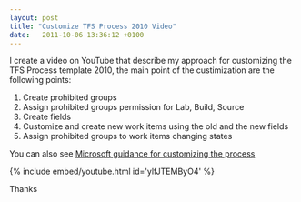 ```yaml
---
layout: post
title: "Customize TFS Process 2010 Video"
date:   2011-10-06 13:36:12 +0100
---
```


I create a video on YouTube that describe my approach for
customizing the TFS Process template 2010, the main point of the
custimization are the following points:

1.  Create prohibited groups
2.  Assign prohibited groups permission for Lab, Build, Source
3.  Create fields
4.  Customize and create new work items using the old and the new fields
5.  Assign prohibited groups to work items changing states

You can also see [Microsoft guidance for customizing the process](http://blogs.msdn.com/b/bharry/archive/2010/08/13/customizing-tfs-2010-process-guidance.aspx?ocid=soc-n-eg-elite--MRadwan)


[](http://blogs.msdn.com/b/bharry/archive/2010/08/13/customizing-tfs-2010-process-guidance.aspx?ocid=soc-n-eg-elite--MRadwan)

{% include embed/youtube.html id='ylfJTEMByO4' %}

Thanks

